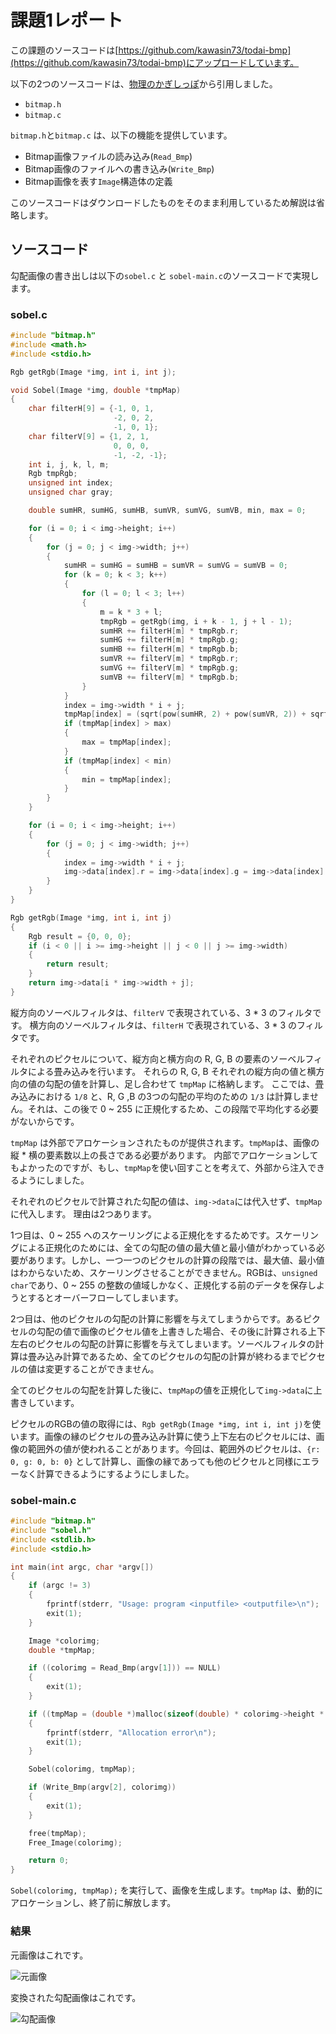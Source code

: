 # 課題1レポート

この課題のソースコードは[https://github.com/kawasin73/todai-bmp](https://github.com/kawasin73/todai-bmp)にアップロードしています。

以下の2つのソースコードは、[物理のかぎしっぽ](http://hooktail.org/computer/index.php?Bitmap%A5%D5%A5%A1%A5%A4%A5%EB%A4%F2%C6%FE%BD%D0%CE%CF%A4%B7%A4%C6%A4%DF%A4%EB)から引用しました。

- `bitmap.h`
- `bitmap.c`

`bitmap.h`と`bitmap.c` は、以下の機能を提供しています。

- Bitmap画像ファイルの読み込み(`Read_Bmp`)
- Bitmap画像のファイルへの書き込み(`Write_Bmp`)
- Bitmap画像を表す`Image`構造体の定義

このソースコードはダウンロードしたものをそのまま利用しているため解説は省略します。

## ソースコード

勾配画像の書き出しは以下の`sobel.c` と `sobel-main.c`のソースコードで実現します。

### sobel.c

```c:sobel.c
#include "bitmap.h"
#include <math.h>
#include <stdio.h>

Rgb getRgb(Image *img, int i, int j);

void Sobel(Image *img, double *tmpMap)
{
    char filterH[9] = {-1, 0, 1,
                       -2, 0, 2,
                       -1, 0, 1};
    char filterV[9] = {1, 2, 1,
                       0, 0, 0,
                       -1, -2, -1};
    int i, j, k, l, m;
    Rgb tmpRgb;
    unsigned int index;
    unsigned char gray;

    double sumHR, sumHG, sumHB, sumVR, sumVG, sumVB, min, max = 0;

    for (i = 0; i < img->height; i++)
    {
        for (j = 0; j < img->width; j++)
        {
            sumHR = sumHG = sumHB = sumVR = sumVG = sumVB = 0;
            for (k = 0; k < 3; k++)
            {
                for (l = 0; l < 3; l++)
                {
                    m = k * 3 + l;
                    tmpRgb = getRgb(img, i + k - 1, j + l - 1);
                    sumHR += filterH[m] * tmpRgb.r;
                    sumHG += filterH[m] * tmpRgb.g;
                    sumHB += filterH[m] * tmpRgb.b;
                    sumVR += filterV[m] * tmpRgb.r;
                    sumVG += filterV[m] * tmpRgb.g;
                    sumVB += filterV[m] * tmpRgb.b;
                }
            }
            index = img->width * i + j;
            tmpMap[index] = (sqrt(pow(sumHR, 2) + pow(sumVR, 2)) + sqrt(pow(sumHG, 2) + pow(sumVG, 2)) + sqrt(pow(sumHB, 2) + pow(sumVB, 2)));
            if (tmpMap[index] > max)
            {
                max = tmpMap[index];
            }
            if (tmpMap[index] < min)
            {
                min = tmpMap[index];
            }
        }
    }

    for (i = 0; i < img->height; i++)
    {
        for (j = 0; j < img->width; j++)
        {
            index = img->width * i + j;
            img->data[index].r = img->data[index].g = img->data[index].b = (tmpMap[index] - min) * 255 / (max - min);
        }
    }
}

Rgb getRgb(Image *img, int i, int j)
{
    Rgb result = {0, 0, 0};
    if (i < 0 || i >= img->height || j < 0 || j >= img->width)
    {
        return result;
    }
    return img->data[i * img->width + j];
}

```

縦方向のソーベルフィルタは、`filterV` で表現されている、3 * 3 のフィルタです。
横方向のソーベルフィルタは、`filterH` で表現されている、3 * 3 のフィルタです。

それぞれのピクセルについて、縦方向と横方向の R, G, B の要素のソーベルフィルタによる畳み込みを行います。
それらの R, G, B それぞれの縦方向の値と横方向の値の勾配の値を計算し、足し合わせて `tmpMap` に格納します。
ここでは、畳み込みにおける `1/8` と、R, G ,B の3つの勾配の平均のための `1/3` は計算しません。それは、この後で 0 ~ 255 に正規化するため、この段階で平均化する必要がないからです。

`tmpMap` は外部でアロケーションされたものが提供されます。`tmpMap`は、画像の縦 * 横の要素数以上の長さである必要があります。
内部でアロケーションしてもよかったのですが、もし、`tmpMap`を使い回すことを考えて、外部から注入できるようにしました。

それぞれのピクセルで計算された勾配の値は、`img->data`には代入せず、`tmpMap`に代入します。
理由は2つあります。

1つ目は、0 ~ 255 へのスケーリングによる正規化をするためです。スケーリングによる正規化のためには、全ての勾配の値の最大値と最小値がわかっている必要があります。しかし、一つ一つのピクセルの計算の段階では、最大値、最小値はわからないため、スケーリングさせることができません。RGBは、`unsigned char`であり、0 ~ 255 の整数の値域しかなく、正規化する前のデータを保存しようとするとオーバーフローしてしまいます。

2つ目は、他のピクセルの勾配の計算に影響を与えてしまうからです。あるピクセルの勾配の値で画像のピクセル値を上書きした場合、その後に計算される上下左右のピクセルの勾配の計算に影響を与えてしまいます。ソーベルフィルタの計算は畳み込み計算であるため、全てのピクセルの勾配の計算が終わるまでピクセルの値は変更することができません。

全てのピクセルの勾配を計算した後に、`tmpMap`の値を正規化して`img->data`に上書きしています。

ピクセルのRGBの値の取得には、`Rgb getRgb(Image *img, int i, int j)`を使います。画像の縁のピクセルの畳み込み計算に使う上下左右のピクセルには、画像の範囲外の値が使われることがあります。今回は、範囲外のピクセルは、`{r: 0, g: 0, b: 0}` として計算し、画像の縁であっても他のピクセルと同様にエラーなく計算できるようにするようにしました。

### sobel-main.c

```c:sobel-main.c
#include "bitmap.h"
#include "sobel.h"
#include <stdlib.h>
#include <stdio.h>

int main(int argc, char *argv[])
{
    if (argc != 3)
    {
        fprintf(stderr, "Usage: program <inputfile> <outputfile>\n");
        exit(1);
    }

    Image *colorimg;
    double *tmpMap;

    if ((colorimg = Read_Bmp(argv[1])) == NULL)
    {
        exit(1);
    }

    if ((tmpMap = (double *)malloc(sizeof(double) * colorimg->height * colorimg->width)) == NULL)
    {
        fprintf(stderr, "Allocation error\n");
        exit(1);
    }

    Sobel(colorimg, tmpMap);

    if (Write_Bmp(argv[2], colorimg))
    {
        exit(1);
    }

    free(tmpMap);
    Free_Image(colorimg);

    return 0;
}

```

`Sobel(colorimg, tmpMap);` を実行して、画像を生成します。`tmpMap` は、動的にアロケーションし、終了前に解放します。

### 結果

元画像はこれです。

![元画像](./sample.bmp)

変換された勾配画像はこれです。

![勾配画像](./sobel.bmp)
